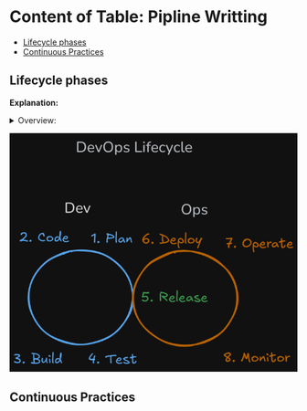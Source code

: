 # Content of Table: Pipline Writting

- [Lifecycle phases](#lifecycle-phases)
- [Continuous Practices](#continuous-practices)

## Lifecycle phases

**Explanation:**

<details>
    <summary>Overview:</summary>

- 
- 

</details>

![alt text](image.png)

## Continuous Practices